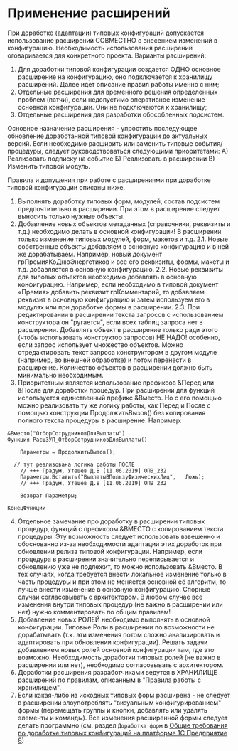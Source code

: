 # Применение расширений
При доработке (адаптации) типовых конфигураций допускается использование расширений СОВМЕСТНО с внесением изменений в конфигурацию. Необходимость использования расширений оговаривается для конкретного проекта.
Варианты расширений:
1) Для доработки типовой конфигурации создается ОДНО основное расширение на конфигурацию, оно подключается к хранилищу расширений. Далее идет описание правил работы именно с ним; 
2) Отдельные расширения для временного решения определенных проблем (патчи), если недопустимо оперативное изменение основной конфигурации. Они не подключаются к хранилищу;
3) Отдельные расширения для разработки обособленных подсистем.

Основное назначение расширения - упростить последующее обновление доработанной типовой конфигурации до актуальных версий.
Если необходимо расширить или заменить типовые события/процедуры, следует руководствоваться следующими приоритетами:
А) Реализовать подписку на событие
Б) Реализовать в расширении
В) Изменить типовой модуль.
	
Правила и допущения при работе с расширениями при доработке типовой конфигурации описаны ниже.

1.	Выполнять доработку типовых форм, модулей, состав подсистем предпочтительно в расширении. При этом в расширение следует выносить только нужные объекты. 
2.	Добавление новых объектов метаданных (справочники, реквизиты и т.д.) необходимо делать в основной конфигурации! В расширении только изменение типовых модулей, форм, макетов и т.д.
	2.1. Новые собственные объекты добавляем в основную конфигурацию  и в ней же дорабатываем.  Например, новый документ грПремияКоДнюЭнергетиков и все его реквизиты, формы, макеты и т.д. добавляется в основную конфигурацию.
	2.2. Новые реквизиты для типовых объектов необходимо добавлять в основную конфигурацию.  Например, если необходимо в типовой документ «Премия» добавить реквизит грКомментарий, то добавляем реквизит в основную конфигурацию и затем используем его в модулях или при доработке формы в расширении.
	2.3. При редактировании в расширении текста запросов с использованием конструктора он "ругается", если всех таблиц запроса нет в расширении. Добавлять объект в расширение только ради этого (чтобы использовать конструктор запросов) НЕ НАДО! особенно, если запрос использует множество объектов.  Можно отредактировать текст запроса конструктором в другом модуле (например, во внешней обработке) и потом перенести в расширение.  Количество объектов в расширении должно быть минимально необходимым.
3. Приоритетным является использование префиксов &Перед или &После для доработки процедур. При расширении для функций используется единственный префикс &Вместо. Но с его помощью можно реализовать ту же логику работы, как Перед и После с помощью конструкции ПродолжитьВызов()  без копирования полного текста процедуры в расширение.  Например:  
```bsl
&Вместо("ОтборСотрудниковДляВыплаты")
Функция РасшЗУП_ОтборСотрудниковДляВыплаты()
	
	Параметры = ПродолжитьВызов();
	
  // тут реализована логика работы ПОСЛЕ
	// +++ Градум, Утешев Д.В [11.06.2019] ОПЭ_232
	Параметры.Вставить("ВыплатыВПользуФизическихЛиц",   Ложь);
	// +++ Градум, Утешев Д.В [11.06.2019] ОПЭ_232
	
	Возврат Параметры;
	
КонецФункции
```
4. Отдельное замечание про доработку в расширении типовых процедур, функций с префиксом  &ВМЕСТО с копированием текста процедуры.  Эту возможность следует использовать взвешенно и обоснованно из-за необходимости адаптации этих доработок при обновлении релиза типовой конфигурации.  Например, если процедура в расширении значительно переписывается и обновлению уже не подлежит, то можно использовать &Вместо.  В тех случаях, когда требуется внести локальное изменение только в часть процедуры и при этом не меняется основной её алгоритм, то лучше внести изменение в основную конфигурацию.  Спорные случаи согласовывать с архитектором. В любом случае все изменения внутри типовых процедур (не важно в расширении или нет) нужно комментировать по общим правилам!   
5. Добавление новых РОЛЕЙ необходимо выполнять в основной конфигурации. Типовые Роли в расширении по возможности не дорабатывать (т.к. эти изменения потом сложно анализировать и адаптировать при обновлении конфигурации). Решать задачи добавлением новых ролей основной конфигурации там, где это возможно. Необходимость доработки типовых ролей (не важно в расширении или нет), необходимо согласовывать с архитектором.
6. Доработки расширения разработчиками ведутся в ХРАНИЛИЩЕ расширений по правилам, описанным в "Правила работы с хранилищем".
7. Если какая-либо из исходных типовых форм расширена - не следует в расширении злоупотреблять "визуальным конфигурированием" формы (перемещать группы и кнопки, добавлять или удалять элементы и команды). Все изменения расширенной формы следует делать программно (см. раздел `Доработка форм` в [Общие требования по доработке типовых конфигураций на платформе 1С Предприятие 8](/doc/rules.md))

